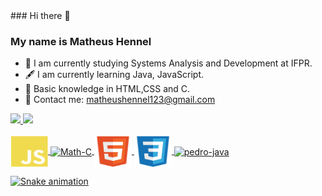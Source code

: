 
 <div>
  ### Hi there 👋

  ### My name is Matheus Hennel

  - 📕 I am currently studying Systems Analysis and Development at IFPR.
  - 🖋 I am currently learning Java, JavaScript.
  - 🎨 Basic knowledge in HTML,CSS and C.
  - 📧 Contact me: matheushennel123@gmail.com 

 </div>
 
 <div>
  <a href="https://github.com/MatHennel">
  <img height="150em" src="https://github-readme-stats.vercel.app/api?username=MatHennel&show_icons=true&theme=radical&include_all_commits=true&count_private=true"/>
  <img height="150em" src="https://github-readme-stats.vercel.app/api/top-langs/?username=MatHennel&layout=compact&langs_count=7&theme=radical"/>
 </div>
 
 
 <div  style="display-flex" style="margin-bottom: 2rem" ><br>
  <img align="center" alt="Math-Js" height="50" width="60" src="https://raw.githubusercontent.com/devicons/devicon/master/icons/javascript/javascript-plain.svg">
  <img align="center" alt="Math-C" height="50" widith="60" src="https://cdn.jsdelivr.net/gh/devicons/devicon/icons/c/c-original.svg" />
  <img align="center" alt="Math-HTML" height="50" width="60" src="https://raw.githubusercontent.com/devicons/devicon/master/icons/html5/html5-original.svg">
  <img align="center" alt="Math-CSS" height="50" width="60" src="https://raw.githubusercontent.com/devicons/devicon/master/icons/css3/css3-original.svg">
  <img align="center" alt="pedro-java" height="50" width="60" src="https://github.com/Driinho/devicon/blob/master/icons/java/java-original.svg" >
 </div>
 
![Snake animation](https://github.com/MatHennel/MatHennel/blob/output/github-contribution-grid-snake.svg)


<!--
**MatHennel/MatHennel** is a ✨ _special_ ✨ repository because its `README.md` (this file) appears on your GitHub profile.

Here are some ideas to get you started:

- 🔭 I’m currently working on ...
- 🌱 I’m currently learning ...
- 👯 I’m looking to collaborate on ...
- 🤔 I’m looking for help with ...
- 💬 Ask me about ...
- 📫 How to reach me: ...
- 😄 Pronouns: ...
- ⚡ Fun fact: ...
-->
